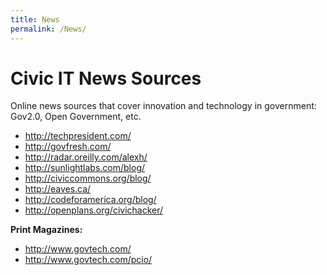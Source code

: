 ```yaml
---
title: News
permalink: /News/
---
```


Civic IT News Sources
=====================

Online news sources that cover innovation and technology in government: Gov2.0, Open Government, etc.

-   <http://techpresident.com/>
-   <http://govfresh.com/>
-   <http://radar.oreilly.com/alexh/>
-   <http://sunlightlabs.com/blog/>
-   <http://civiccommons.org/blog/>
-   <http://eaves.ca/>
-   <http://codeforamerica.org/blog/>
-   <http://openplans.org/civichacker/>

**Print Magazines:**

-   <http://www.govtech.com/>
-   <http://www.govtech.com/pcio/>
